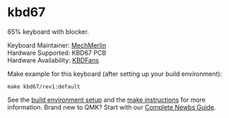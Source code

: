 # kbd67

65% keyboard with blocker.  

Keyboard Maintainer: [MechMerlin](https://github.com/mechmerlin)  
Hardware Supported: KBD67 PCB  
Hardware Availability: [KBDFans](https://kbdfans.cn/products/coming-soon-kbd67-mechanical-keyboard-diy-kit)

Make example for this keyboard (after setting up your build environment):

    make kbd67/rev1:default

See the [build environment setup](https://docs.qmk.fm/#/getting_started_build_tools) and the [make instructions](https://docs.qmk.fm/#/getting_started_make_guide) for more information. Brand new to QMK? Start with our [Complete Newbs Guide](https://docs.qmk.fm/#/newbs).
